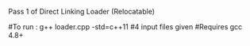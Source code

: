 Pass 1 of Direct Linking Loader (Relocatable)

#To run : g++ loader.cpp -std=c++11
#4 input files given
#Requires gcc 4.8+
